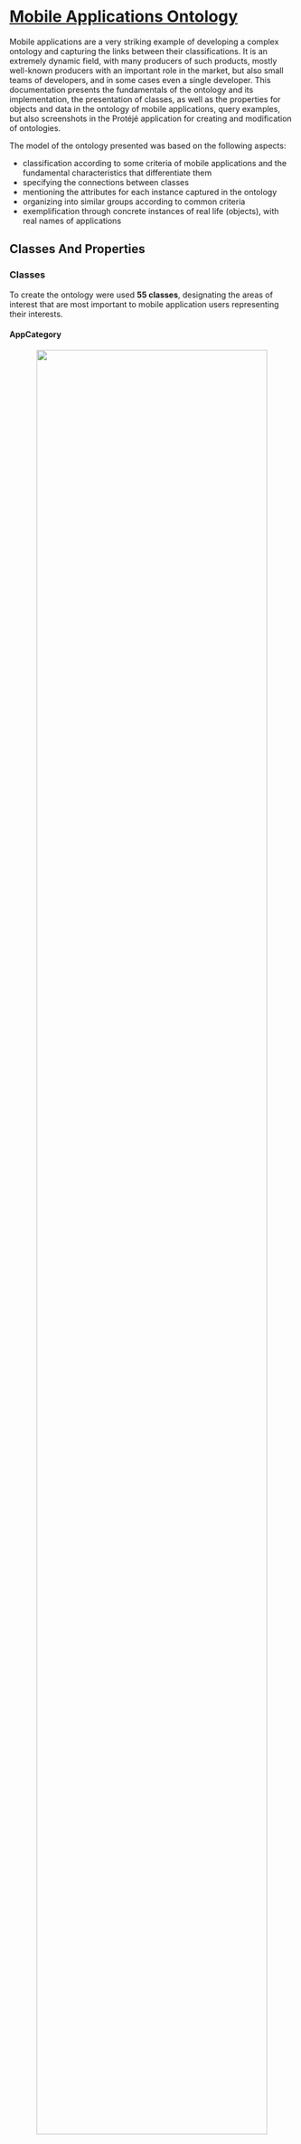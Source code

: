 # <ins>Mobile Applications Ontology</ins>

Mobile applications are a very striking example of developing a complex ontology and capturing the links between their classifications. It is an extremely dynamic field, with many producers of such products, mostly well-known producers with an important role in the market, but also small teams of developers, and in some cases even a single developer.
This documentation presents the fundamentals of the ontology and its implementation, the presentation of classes, as well as the properties for objects and data in the ontology of mobile applications, query examples, but also screenshots in the Protéjé application for creating and modification of ontologies.


The model of the ontology presented was based on the following aspects:
* classification according to some criteria of mobile applications and the fundamental characteristics that differentiate them
* specifying the connections between classes
* mentioning the attributes for each instance captured in the ontology
* organizing into similar groups according to common criteria
* exemplification through concrete instances of real life (objects), with real names of applications

## Classes And Properties

### Classes

To create the ontology were used **55 classes**, designating the areas of interest that are most important to mobile application users representing their interests.

#### AppCategory

<p align="center">
    <img src="Images/AppCategory.png"  width=90% align="center" >
</p>

This class is the largest and with the most subclasses. It divides the organization of mobile applications into various categories, among which we list the following:

- Advertising
- Books - with the representative object which is the Scribd application
- Business - with the GoodTask application
- Education - using the MathematicalFormulas application like
example
- Enterprise
- Fun - with the 9gag example
- Finance - with the PayPal application
- Sports - with the ESPN model
- Tech
- TravelAndTransport
- Utilities - with SwiftkeyKeyboard
- Wearable
- Weather - with the Yahoo Weather application
- etc...



#### DeviceAccess

<p align="center">
    <img src="Images/DeviceAccess.png"  width=90% align="center" >
</p>

This class is intended to represent the structures of the telephone that the application can request access to, in the form of a request for rights to access it from the telephone of the user on which the application is installed.
As subclasses we mention:
- Accelerometer
- Camera
- GPS
- Microphone

#### Platform 

<p align="center">
    <img src="Images/Platform.png"  width=90% align="center" >
</p>

This class consists of the mobile platforms for which applications can be developed, such as Apple's iOS platform, Google's Android platform, and Microsoft's WindowsPhone.


#### Producer 

<p align="center">
    <img src="Images/Producer.png"  width=90% align="center" >
</p>

The Producer class models mobile application manufacturers, the independent entities responsible for creating, launching, and subsequent handling of bugs.


#### AppTypology

<p align="center">
    <img src="Images/AppTypology.png"  width=90% align="center" >
</p>

The AppTypology class refers to the three types that are important in the classification of mobile applications: Native, Web, Hybrid. Native applications are those applications developed only for mobile phones, web applications are those that can be accessed as a URL, and hybrid applications are applications with support on both sides.


#### Developer

<p align="center">
    <img src="Images/Developer.png"  width=90% align="center" >
</p>

The Developer class is a subclass of Person. We need to connect applications with their Developers because a Developer is responsible for creating, launching, and subsequent handling of bugs.


#### Nation

<p align="center">
    <img src="Images/Nation.png"  width=90% align="center" >
</p>

The Nation class is intended to connect Producers' headquarters and People's birthplaces and places.


### Properties

The properties in Protege to create ontologies are of two types:
- Object Properties
- Data Properties


The first type of property is built around the classes and refers to different actions reported between the classes and data properties  refer to information about individual objects.

<p align="center">
    <img src="Images/Relations.png"  width=90% align="center" >
</p>

#### Object Properties

- *bornIn*: Developer X born in Nation Y - Functional Property
- *developedFor*: AppCategory X is developed for Platform Y
- *hasAppTypology*: AppCategory X has app typology AppTypology Y
- *hasBranchIn*: Producer X has branch in Nation Y
- *hasDeviceCompatibility*: AppCategory X has device compatibility with Device Y
- etc...

#### Data Properties

- *appID*: ID of a Mobile Application (xsd:integer)
- *appSize*: Size of the Application (xsd:byte)
- *hasInAppPurchase*: If Application has in app purchases (xsd:boolean)
- *hasTabletCompatibility*: If Application can be used also with a Tablet (xsd:boolean)
- *isCrossPlatform*:  If a Programming Language is cross platform (xsd:boolean)
- *releaseDate*:
    - *firstVersionReleaseDate*
    - *currVersionReleaseData*
    
    They are (xsd:dateTime) that refer to the publication dates of an application in the store
    
- *userRanking*: A float number between 0.0 and 5.0 that refers to Application ranking on the app store (xsd:float)
- etc...

### Entity-Relationship Diagram

<p align="center">
    <img src="Images/entity-relation.png"  width=100% align="center" >
</p>


## [Powerpoint Presentation](Docs/README.md)


## Software

* [Protégé](https://protege.stanford.edu/products.php#desktop-protege)
* [WebVOWL](http://vowl.visualdataweb.org/webvowl.html)

## Queries

* [DL Queries](Queries/DL.md)
* [SPARQL Queries](Queries/SPARQL.md)